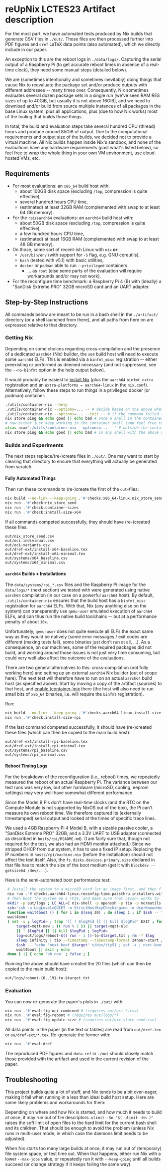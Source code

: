 
# reUpNix LCTES23 Artifact description

For the most part, we have automated tests produced by Nix builds that generate CSV files in `./out/`.
Those files are then processed further into PDF figures and `dref` LaTeX data points (also automated), which we directly include in our paper.

An exception to this are the reboot logs in `./data/logs/`.
Capturing the serial output of a Raspberry Pi (to get accurate reboot times in absence of a real-time clock), they need some manual steps (detailed below).

We are (sometimes intentionally and sometimes inevitably) doing things that cause Nix to reevaluate the package set and/or produce outputs with different addresses -- many times over.
Consequently, Nix sometimes evaluates several dozen package sets in a single run (we've seen RAM RES sizes of up to 40GiB, but usually it is not above 16GiB), and we need to download and/or build from source multiple instances of all packages in the base Linux system, plus all applications, plus (due to how Nix works) most of the tooling that builds those things.

In total, the build and evaluation steps take several hundred CPU (thread) hours and produce around 85GiB of output.
Due to the computational requirements and output size of the builds, we decided not to provide a virtual machine.
All Nix builds happen inside Nix's sandbox, and none of the evaluations have any hardware requirements (past what's listed below), so feel free to wrap the whole thing in your own VM environment, use cloud-hosted VMs, etc.


## Requirements

* For most evaluations: an `x86_64` build host with:
	* about 100GB disk space (excluding `/tmp`, compression is quite effective),
	* several hundred hours CPU time,
	* (estimated) at least 32GB RAM (complemented with swap to at least 64 GB memory).
* For the `rpi`/`aarch64` evaluations: an `aarch64` build host with:
	* about 50GB disk space (excluding `/tmp`, compression is quite effective),
	* a few hundred hours CPU time,
	* (estimated) at least 16GB RAM (complemented with swap to at least 48 GB memory).
* On those, some sort of recent-ish Linux with `nix` **or**:
	* `/usr/bin/env` (with support for `-S` flag, e.g. GNU coreutils),
	* `bash` (tested with v5.1) with basic utilities,
	* `docker` or `podman` able to run `--privileged` containers
		* ... as `root` (else some parts of the evaluation will require workarounds and/or may not work).
* For the reconfigure time benchmark: a Raspberry Pi 4 (B) with (ideally) a "SanDisk Extreme PRO" 32GB microSD card and an UART adapter.


## Step-by-Step Instructions

All commands below are meant to be run in a bash shell in the `./artifact/` directory (or a shell launched from there), and all paths from here on are expressed relative to that directory.


### Getting Nix

Depending on some choices regarding cross-compilation and the presence of a dedicated `aarch64` (Nix) builder, the `x64` build host will need to execute some `aarch64` ELFs.
This is enabled via a `binfmt_misc` registration -- either preexisting or performed as deemed necessary (and not suppressed, see the `--no-binfmt` option in the help output below).

It would probably be easiest to [install Nix](https://nixos.org/download.html) (plus the `aarch64` `binfmt_extra` registration and an `extra-platforms = aarch64-linux` in the `nix.conf`).
Alternatively, follow these steps to run things in a privileged docker (or podman) container:

```bash
./utils/container-nix --help
./utils/container-nix --options=... -- # decide based on the above what options you need
./utils/container-nix --options=... --init -- # if the command failed the first time, and now says it can't find bash
nix store ping && echo good || echo bad # once a shell in the container opens, this should succeed (inside that shell)
# now either just keep working in the container shell (and feel free to open more than one with the same arguments), and/or:
alias nix='./utils/container-nix --options=... --' # outside the container, set this to automatically run nix commands in the container
nix store ping && echo good || echo bad # in any shell with the above alias set, "nix" should now work
```


### Builds and Experiments

The next steps replace/(re-)create files in `./out/`.
One may want to start by clearing that directory to ensure that everything will actually be generated from scratch.


#### Fully Automated Things

Then run these commands to (re-)create the first of the `out`-files:
```bash
nix build --no-link --keep-going .'#'checks.x86_64-linux.nix_store_send .'#'checks.x86_64-linux.container-sizes .'#'checks.x86_64-linux.install-size-x64 # running this is optional, but makes it clear when (intermittent or setup-related) build errors happen -- see #troubleshooting below if that happens
nix run .'#'check:nix_store_send
nix run .'#'check:container-sizes
nix run .'#'check:install-size-x64
```

If all commands competed successfully, they should have (re-)created these files:
```
out/nix_store_send.csv
out/oci-individual.csv
out/oci-variants.csv
out/dref-ext/install-x64-baseline.tex
out/dref-ext/install-x64-minimal.tex
out/systems/x64_baseline.csv
out/systems/x64_minimal.csv
```


#### `aarch64` Builds + Installations

The `data/systems/rpi_*.csv` files and the Raspberry Pi image for the `data/logs/*` (next section) we tested with were generated using native `aarch64` compilation (in our case on a powerful `aarch64` host).
By default, `./utils/container-nix` ensures that the build host has a `binfmt_misc` registration for `aarch64` ELFs.
With that, Nix (any anything else on the system) can transparently use `qemu-user` emulated execution of `aarch64` ELFs, and can thus run the native build toolchains -- but at a performance penalty of about `10x`.

Unfortunately, `qemu-user` does not quite execute all ELFs the exact same way as they would be natively (some error messages / exit codes are different (making tests fail), some binaries just don't run at all, ...).
As a consequence, on our machines, some of the required packages did not build, and working around those issues is not just very time consuming, but could very well also affect the outcome of the evaluations.

There are two general alternatives to this: cross-compilation (not fully working here) and setting up an external `aarch64` Nix builder (out of scope here).
The next test will therefore have to run on an actual `aarch64` build host (as specified above).
Start by moving a copy of the artifact (sources) to that host, and [enable (container-)nix](#getting-nix) there (the host will also need to run small bits of `x86_64` binaries, i.e. will require the `binfmt` registration).

Run:
```bash
nix build --no-link --keep-going .'#'checks.aarch64-linux.install-size-rpi
nix run .'#'check:install-size-rpi
```

If the last command competed successfully, it should have (re-)created these files (which can then be copied to the main build host):
```
out/dref-ext/install-rpi-baseline.tex
out/dref-ext/install-rpi-minimal.tex
out/systems/rpi_baseline.csv
out/systems/rpi_minimal.csv
```


#### Reboot Timing Logs

For the breakdown of the reconfiguration (i.e., reboot) times, we repeatedly measured the reboot of an actual Raspberry Pi.
The variance between our test runs was very low, but other hardware (microSD, cooling, eeprom settings) may very well have somewhat different performance.

Since the Model B Pis don't have real-time clocks (and the RTC on the Compute Module is not supported by NixOS out of the box), the Pi can't measure its own reboot time.
We therefore captured its (externally timestamped) serial output and looked at the times of specific trace lines.

We used a 4GB Raspberry Pi 4 Model B, with a sizable passive cooler, a "SanDisk Extreme PRO" 32GB, and a 3.3V UART to USB adapter (connected as described in `hosts/rpi/README.md`).
(I am fairly sure that, though not required for the test, we also had an HDMI monitor attached.)
Since we stripped DHCP from our system, it has to use a fixed IP setup. Replacing the IP numbers in `hosts/rpi/machine.nix` (before the installation) should not affect the test itself.
Also, the `fs.disks.devices.primary.size` declared in that file has to match the size of the boot medium (get it with `blockdev --getsize64 /dev/...`).

Here is the semi-automated boot performance test:
```bash
 # Install the system to a microSD card (or an image first, and then flash manually):
 nix run .'#'checks.aarch64-linux.reconfig-time.passthru.installers.withUpdate.rpi -- install-system /dev/mmcblk0 # (adjust the /dev/* path as needed; can also provide any other path as an image location; with »./utils/container-nix« this requires »--pass-dev«))
 # Then boot the system on a rPI4, and make sure that »$ssh« works to log in and that the PI logs to this host's »/dev/ttyUSB0«:
 mkdir -p out/logs ; LC_ALL=C nix-shell -p openssh -p tio -p moreutils --run bash # open a shell with the required programs, then in that shell:
 ssh='ssh -o LogLevel=QUIET -o StrictHostKeyChecking=no -o UserKnownHostsFile=/dev/null -i utils/res/ssh_testkey_1 root@192.168.8.85'
 function wait4boot () { for i in $(seq 20) ; do sleep 1 ; if $ssh -- true &>/dev/null ; then return 0 ; fi ; printf . ; done ; return 1 ; }
 wait4boot
 ( set -x ; logPid= ; trap '[[ ! $logPid ]] || kill $logPid' EXIT ; for run in $(seq 20) ; do
     target=mqtt-new ; (( run % 2 )) || target=mqtt-old
     [[ ! $logPid ]] || kill $logPid ; logPid=
     log=out/logs/reboot-$(( run - 1 ))-to-$target.txt ; rm -f $log
     sleep infinity | tio --timestamp --timestamp-format 24hour-start /dev/ttyUSB0 --log --log-strip --log-file $log >/dev/null & logPid=$!
     $ssh -- "echo 'next-boot $target' >/dev/ttyS1 ; set -x ; next-boot $target && reboot" || true
     wait4boot || exit ; echo
 done ) || { echo 'oh noo' ; false ; }
```

Running the above should have created the 20 files (which can then be copied to the main build host):
```
out/logs/reboot-{0..19}-to-$target.txt
```


### Evaluation

You can now re-generate the paper's plots in `./out/` with:
```bash
nix run .'#'eval:fig-oci_combined # (requires out/oci-*.csv)
nix run .'#'eval:fig-reboot # (requires out/logs/*)
nix run .'#'eval:fig-update-size # (requires out/nix_store_send.csv)
```

All data points in the paper (in the text or tables) are read from `out/dref.tex` or `ou/dref-ext/*.tex`. Re-generate the former with:
```bash
nix run .'#'eval:dref
```

The reproduced PDF figures and `data.ref` in `./out` should closely match those provided with the artifact and used in the current revision of the paper.


## Troubleshooting

This project builds quite a lot of stuff, and Nix tends to be a bit over-eager, making it fail when running in a less than ideal build host setup.
Here are some likely problems and workarounds for them:

Depending on where and how Nix is started, and how much it needs to build at once, it may run out of file descriptors.
`ulimit -Sn "$( ulimit -Hn )"` raises the soft limit of open files to the hard limit for the current bash shell and its children.
That should be enough to avoid the problem (unless Nix runs in multi-user mode, in which case the daemons limit needs to be adjusted).

When Nix starts too many large builds at once, it may run out of (temporary) file system space, or test time out.
When that happens, either run Nix with a lower `--max-jobs` value, or repeatedly run it with `--keep-going` until all builds succeed (or change strategy if it keeps failing the same way).
